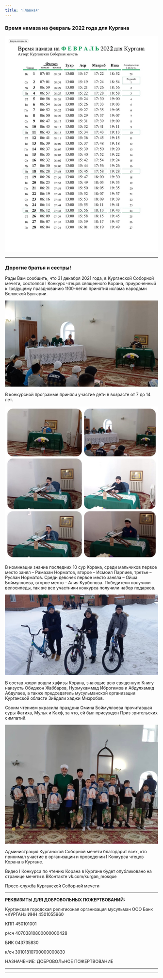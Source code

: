 ```yaml
---
title: 'Главная'
---
```


### Время намаза на февраль 2022 года для Кургана

![Время намаза на февраль 2022 года для Кургана](./index/02.22.jpg)

---

### Дорогие братья и сестры!

Рады Вам сообщить, что 31 декабря 2021 года, в Курганской Соборной мечети, состоялся I Конкурс чтецов священного Корана, приуроченный к грядущему празднованию 1100-летия
принятия ислама народами Волжской Булгарии.

![Чтение_Корана](./index/qu0.jpg)

В конкурсной программе приняли участие дети в возрасте от 7 до 14 лет.

![Чтение_Корана](./index/qu1.jpg)

В номинации знание последних 10 сур Корана, среди мальчиков первое место занял – Рамазан Норматов, второе – Исмоил Парпиев, третье – Руслан Норматов.
Среди девочек первое место заняла – Ойша Боймуллоева, второе место – Алия Курбонова.
Победители получили велосипеды, так же все участники конкурса получили набор подарков.

![Чтение_Корана](./index/qu3.jpg)

В состав жюри вошли хафизы Корана, знающие всю священную Книгу наизусть Обиджон Жаббаров, Нурмухаммад Иброгимов и Абдулхамид Абдулаев, а также председатель мусульманской организации Курганской области Зиёдали хаджи Мизробов.

Своим чтением украсила праздник Омина Боймуллоева прочитавшая суры Фатиха, Мульк и Кахф, за что, ей был присужден Приз зрительских симпатий.

![Чтение_Корана](./index/qu2.jpg)

Администрация Курганской Соборной мечети благодарит всех, кто принимал участие в организации и проведении I Конкурса чтецов Корана в Кургане.

Видео I Конкурса по чтению Корана в Кургане будет опубликовано на странице мечети в ВКонтакте vk.com/kurgan_mosque

Пресс-служба Курганской Соборной мечети

---


**РЕКВИЗИТЫ ДЛЯ ДОБРОВОЛЬНЫХ ПОЖЕРТВОВАНИЙ:**

Курганская городская религиозная организация мусульман
ООО Банк «КУРГАН»
ИНН 4501055960

КПП 450101001

р/сч 40703810800000000428

БИК 043735830

к/сч 30101810700000000830

НАЗНАЧЕНИЕ: ДОБРОВОЛЬНОЕ ПОЖЕРТВОВАНИЕ

---


---


